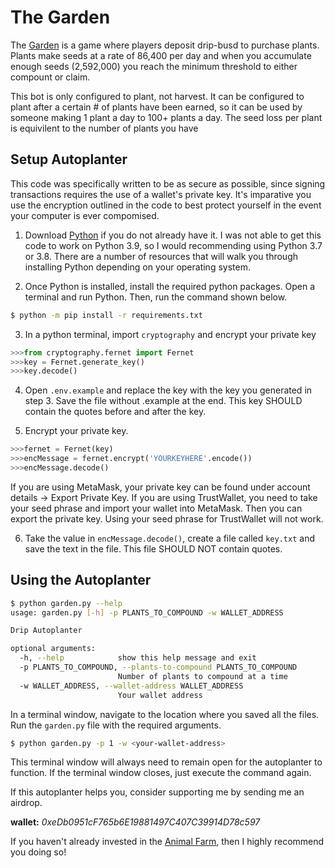 # The Garden
The [Garden](https://theanimalfarm/referrals/0xeDb0951cF765b6E19881497C407C39914D78c597) is a game where players
deposit drip-busd to purchase plants. Plants make seeds at a rate of 86,400 per day and when you accumulate
enough seeds (2,592,000) you reach the minimum threshold to either compount or claim. 

This bot is only configured to plant, not harvest. It can be configured to plant after a certain # of
plants have been earned, so it can be used by someone making 1 plant a day to 100+ plants a day. The seed loss 
per plant is equivilent to the number of plants you have

## Setup Autoplanter

This code was specifically written to be as secure as possible, since signing transactions requires the use of
a wallet's private key. It's imparative you use the encryption outlined in the code to best protect yourself
in the event your computer is ever compomised. 

1. Download [Python](https://www.python.org/downloads/) if you do not already have it. I was not able to get this code
to work on Python 3.9, so I would recommending using Python 3.7 or 3.8. There are a number of resources that will walk 
you through installing Python depending on your operating system.

2. Once Python is installed, install the required python packages. Open a terminal and run Python. Then, run the command shown below. 
 
```bash
$ python -m pip install -r requirements.txt
```

3. In a python terminal, import `cryptography` and encrypt your private key

```py
>>>from cryptography.fernet import Fernet
>>>key = Fernet.generate_key()
>>>key.decode()
```

4. Open `.env.example` and replace the key with the key you generated in step 3. Save the file without .example at the end. This key 
SHOULD contain the quotes before and after the key.

5. Encrypt your private key. 

```py
>>>fernet = Fernet(key)
>>>encMessage = fernet.encrypt('YOURKEYHERE'.encode())
>>>encMessage.decode()
```

If you are using MetaMask, your private key can be found under account details -> Export Private Key. If you are using TrustWallet, you need to take your seed
phrase and import your wallet into MetaMask. Then you can export the private key. Using your seed phrase for TrustWallet will not work. 

6. Take the value in `encMessage.decode()`, create a file called `key.txt` and save the text in the file. This file SHOULD NOT contain quotes. 

## Using the Autoplanter

```bash
$ python garden.py --help
usage: garden.py [-h] -p PLANTS_TO_COMPOUND -w WALLET_ADDRESS

Drip Autoplanter

optional arguments:
  -h, --help            show this help message and exit
  -p PLANTS_TO_COMPOUND, --plants-to-compound PLANTS_TO_COMPOUND
                        Number of plants to compound at a time
  -w WALLET_ADDRESS, --wallet-address WALLET_ADDRESS
                        Your wallet address
```

In a terminal window, navigate to the location where you saved all the files. Run the `garden.py` file with the required arguments.

```bash
$ python garden.py -p 1 -w <your-wallet-address>
```

This terminal window will always need to remain open for the autoplanter to function. If the terminal window closes, just execute
the command again.

If this autoplanter helps you, consider supporting me by sending me an airdrop. 

**wallet:** *0xeDb0951cF765b6E19881497C407C39914D78c597*

If you haven't already invested in the [Animal Farm](https://theanimalfarm/referrals/0xeDb0951cF765b6E19881497C407C39914D78c597), then I highly recommend you doing so!